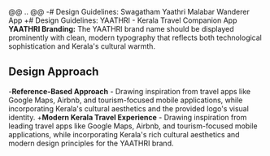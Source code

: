 @@ .. @@
-# Design Guidelines: Swagatham Yaathri Malabar Wanderer App
+# Design Guidelines: YAATHRI - Kerala Travel Companion App
**YAATHRI Branding:** The YAATHRI brand name should be displayed prominently with clean, modern typography that reflects both technological sophistication and Kerala's cultural warmth.

 ## Design Approach
-**Reference-Based Approach** - Drawing inspiration from travel apps like Google Maps, Airbnb, and tourism-focused mobile applications, while incorporating Kerala's cultural aesthetics and the provided logo's visual identity.
+**Modern Kerala Travel Experience** - Drawing inspiration from leading travel apps like Google Maps, Airbnb, and tourism-focused mobile applications, while incorporating Kerala's rich cultural aesthetics and modern design principles for the YAATHRI brand.
